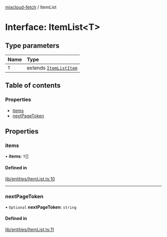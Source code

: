 [mixcloud-fetch](../README.md) / ItemList

# Interface: ItemList\<T\>

## Type parameters

| Name | Type |
| :------ | :------ |
| `T` | extends [`ItemListItem`](../README.md#itemlistitem) |

## Table of contents

### Properties

- [items](ItemList.md#items)
- [nextPageToken](ItemList.md#nextpagetoken)

## Properties

### items

• **items**: `T`[]

#### Defined in

[lib/entities/ItemList.ts:10](https://github.com/patrickkfkan/mixcloud-fetch/blob/0699b4e/src/lib/entities/ItemList.ts#L10)

___

### nextPageToken

• `Optional` **nextPageToken**: `string`

#### Defined in

[lib/entities/ItemList.ts:11](https://github.com/patrickkfkan/mixcloud-fetch/blob/0699b4e/src/lib/entities/ItemList.ts#L11)
